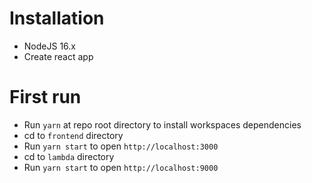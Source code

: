 # Installation
- NodeJS 16.x
- Create react app

# First run
- Run `yarn` at repo root directory to install workspaces dependencies
- cd to `frontend` directory
- Run `yarn start` to open `http://localhost:3000`
- cd to `lambda` directory
- Run `yarn start` to open `http://localhost:9000`